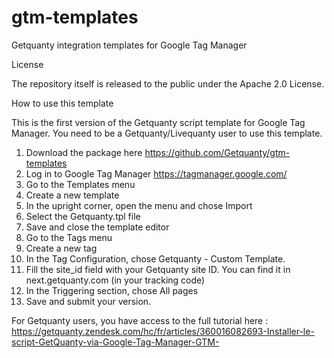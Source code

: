 # gtm-templates
Getquanty integration templates for Google Tag Manager

License

The repository itself is released to the public under the Apache 2.0 License.

How to use this template

This is the first version of the Getquanty script template for Google Tag Manager. You need to be a Getquanty/Livequanty user to use this template.

1. Download the package here https://github.com/Getquanty/gtm-templates
2. Log in to Google Tag Manager https://tagmanager.google.com/
3. Go to the Templates menu
4. Create a new template
5. In the upright corner, open the menu and chose Import
6. Select the Getquanty.tpl file
7. Save and close the template editor
8. Go to the Tags menu
9. Create a new tag
10. In the Tag Configuration, chose Getquanty - Custom Template.
11. Fill the site_id field with your Getquanty site ID. You can find it in next.getquanty.com (in your tracking code)
12. In the Triggering section, chose All pages
13. Save and submit your version.


For Getquanty users, you have access to the full tutorial here : https://getquanty.zendesk.com/hc/fr/articles/360016082693-Installer-le-script-GetQuanty-via-Google-Tag-Manager-GTM-
